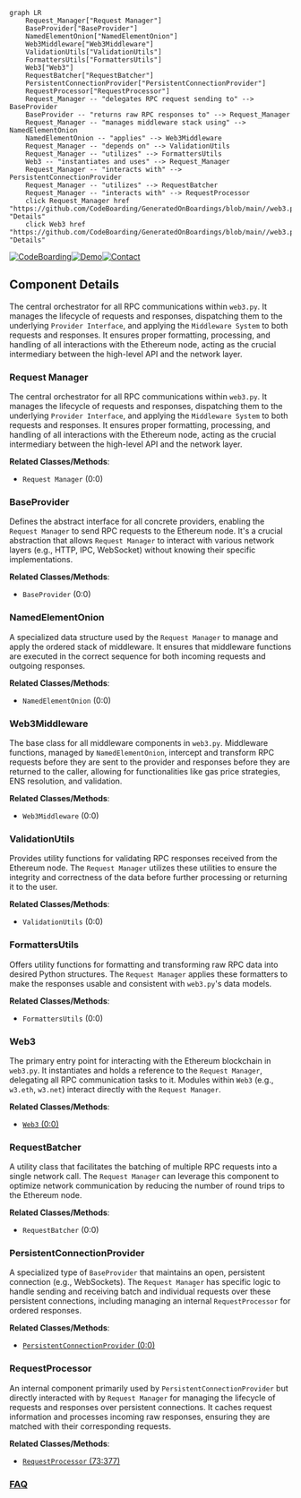 ```mermaid
graph LR
    Request_Manager["Request Manager"]
    BaseProvider["BaseProvider"]
    NamedElementOnion["NamedElementOnion"]
    Web3Middleware["Web3Middleware"]
    ValidationUtils["ValidationUtils"]
    FormattersUtils["FormattersUtils"]
    Web3["Web3"]
    RequestBatcher["RequestBatcher"]
    PersistentConnectionProvider["PersistentConnectionProvider"]
    RequestProcessor["RequestProcessor"]
    Request_Manager -- "delegates RPC request sending to" --> BaseProvider
    BaseProvider -- "returns raw RPC responses to" --> Request_Manager
    Request_Manager -- "manages middleware stack using" --> NamedElementOnion
    NamedElementOnion -- "applies" --> Web3Middleware
    Request_Manager -- "depends on" --> ValidationUtils
    Request_Manager -- "utilizes" --> FormattersUtils
    Web3 -- "instantiates and uses" --> Request_Manager
    Request_Manager -- "interacts with" --> PersistentConnectionProvider
    Request_Manager -- "utilizes" --> RequestBatcher
    Request_Manager -- "interacts with" --> RequestProcessor
    click Request_Manager href "https://github.com/CodeBoarding/GeneratedOnBoardings/blob/main//web3.py/Request_Manager.md" "Details"
    click Web3 href "https://github.com/CodeBoarding/GeneratedOnBoardings/blob/main//web3.py/Web3.md" "Details"
```
[![CodeBoarding](https://img.shields.io/badge/Generated%20by-CodeBoarding-9cf?style=flat-square)](https://github.com/CodeBoarding/CodeBoarding)[![Demo](https://img.shields.io/badge/Try%20our-Demo-blue?style=flat-square)](https://www.codeboarding.org/demo)[![Contact](https://img.shields.io/badge/Contact%20us%20-%20contact@codeboarding.org-lightgrey?style=flat-square)](mailto:contact@codeboarding.org)

## Component Details

The central orchestrator for all RPC communications within `web3.py`. It manages the lifecycle of requests and responses, dispatching them to the underlying `Provider Interface`, and applying the `Middleware System` to both requests and responses. It ensures proper formatting, processing, and handling of all interactions with the Ethereum node, acting as the crucial intermediary between the high-level API and the network layer.

### Request Manager
The central orchestrator for all RPC communications within `web3.py`. It manages the lifecycle of requests and responses, dispatching them to the underlying `Provider Interface`, and applying the `Middleware System` to both requests and responses. It ensures proper formatting, processing, and handling of all interactions with the Ethereum node, acting as the crucial intermediary between the high-level API and the network layer.


**Related Classes/Methods**:

- `Request Manager` (0:0)


### BaseProvider
Defines the abstract interface for all concrete providers, enabling the `Request Manager` to send RPC requests to the Ethereum node. It's a crucial abstraction that allows `Request Manager` to interact with various network layers (e.g., HTTP, IPC, WebSocket) without knowing their specific implementations.


**Related Classes/Methods**:

- `BaseProvider` (0:0)


### NamedElementOnion
A specialized data structure used by the `Request Manager` to manage and apply the ordered stack of middleware. It ensures that middleware functions are executed in the correct sequence for both incoming requests and outgoing responses.


**Related Classes/Methods**:

- `NamedElementOnion` (0:0)


### Web3Middleware
The base class for all middleware components in `web3.py`. Middleware functions, managed by `NamedElementOnion`, intercept and transform RPC requests before they are sent to the provider and responses before they are returned to the caller, allowing for functionalities like gas price strategies, ENS resolution, and validation.


**Related Classes/Methods**:

- `Web3Middleware` (0:0)


### ValidationUtils
Provides utility functions for validating RPC responses received from the Ethereum node. The `Request Manager` utilizes these utilities to ensure the integrity and correctness of the data before further processing or returning it to the user.


**Related Classes/Methods**:

- `ValidationUtils` (0:0)


### FormattersUtils
Offers utility functions for formatting and transforming raw RPC data into desired Python structures. The `Request Manager` applies these formatters to make the responses usable and consistent with `web3.py`'s data models.


**Related Classes/Methods**:

- `FormattersUtils` (0:0)


### Web3
The primary entry point for interacting with the Ethereum blockchain in `web3.py`. It instantiates and holds a reference to the `Request Manager`, delegating all RPC communication tasks to it. Modules within `Web3` (e.g., `w3.eth`, `w3.net`) interact directly with the `Request Manager`.


**Related Classes/Methods**:

- <a href="https://github.com/ethereum/web3.py/blob/master/conftest.py#L0-L0" target="_blank" rel="noopener noreferrer">`Web3` (0:0)</a>


### RequestBatcher
A utility class that facilitates the batching of multiple RPC requests into a single network call. The `Request Manager` can leverage this component to optimize network communication by reducing the number of round trips to the Ethereum node.


**Related Classes/Methods**:

- `RequestBatcher` (0:0)


### PersistentConnectionProvider
A specialized type of `BaseProvider` that maintains an open, persistent connection (e.g., WebSockets). The `Request Manager` has specific logic to handle sending and receiving batch and individual requests over these persistent connections, including managing an internal `RequestProcessor` for ordered responses.


**Related Classes/Methods**:

- <a href="https://github.com/ethereum/web3.py/blob/master/web3/_utils/module_testing/persistent_connection_provider.py#L0-L0" target="_blank" rel="noopener noreferrer">`PersistentConnectionProvider` (0:0)</a>


### RequestProcessor
An internal component primarily used by `PersistentConnectionProvider` but directly interacted with by `Request Manager` for managing the lifecycle of requests and responses over persistent connections. It caches request information and processes incoming raw responses, ensuring they are matched with their corresponding requests.


**Related Classes/Methods**:

- <a href="https://github.com/ethereum/web3.py/blob/master/web3/providers/persistent/request_processor.py#L73-L377" target="_blank" rel="noopener noreferrer">`RequestProcessor` (73:377)</a>




### [FAQ](https://github.com/CodeBoarding/GeneratedOnBoardings/tree/main?tab=readme-ov-file#faq)